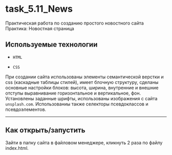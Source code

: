 # task_5.11_News
Практическая работа по созданию простого новостного сайта
Практика: Новостная страница
## Используемые технологии

* `HTML`

* `CSS` 

При создании сайта использованы элементы семантической верстки и css (каскадные таблицы стилей), имеет блочную структуру, сделаны основные настройки блоков: высота, ширина, внутренние и внешние отступы выравнивание горизонтальное и вертикальное, фон. Установлены заданные шрифты, использованы изображения с сайта `unsplash.com`. Использованиы также  селекторы псевдоклассов и псевдоэлементов.

---


## Как открыть/запустить

Зайти в папку сайта в файловом менеджере, кликнуть 2 раза по файлу index.html.